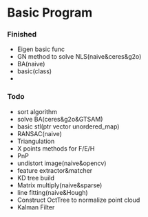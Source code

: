 # Basic Program

### Finished
- Eigen basic func
- GN method to solve NLS(naive&ceres&g2o)
- BA(naive)
- basic(class)
- 

### Todo
- sort algorithm
- solve BA(ceres&g2o&GTSAM)
- basic stl(ptr vector unordered_map)
- RANSAC(naive)
- Triangulation
- X points methods for F/E/H
- PnP
- undistort image(naive&opencv)
- feature extractor&matcher
- KD tree build
- Matrix multiply(naive&sparse)
- line fitting(naive&Hough)
- Construct OctTree to normalize point cloud
- Kalman Filter